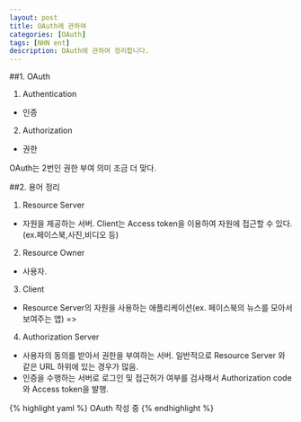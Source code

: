 ```yaml
---
layout: post
title: OAuth에 관하여
categories: [OAuth]
tags: [NHN ent]
description: OAuth에 관하여 정리합니다.
---
```


##1. OAuth

1. Authentication
- 인증

2. Authorization
- 권한

OAuth는 2번인 권한 부여 의미 조금 더 맞다.


##2. 용어 정리

1. Resource Server
- 자원을 제공하는 서버. Client는 Access token을 이용하여 자원에 접근할 수 있다. (ex.페이스북,사진,비디오 등)

2. Resource Owner
- 사용자.

3. Client
- Resource Server의 자원을 사용하는 애플리케이션(ex. 페이스북의 뉴스를 모아서 보여주는 앱) => 

4. Authorization Server
- 사용자의 동의를 받아서 권한을 부여하는 서버. 일반적으로 Resource Server 와 같은 URL 하위에 있는 경우가 많음.
- 인증을 수행하는 서버로 로그인 및 접근허가 여부를 검사해서 Authorization code와 Access token을 발행.




{% highlight yaml %}
OAuth 작성 중
{% endhighlight %}


